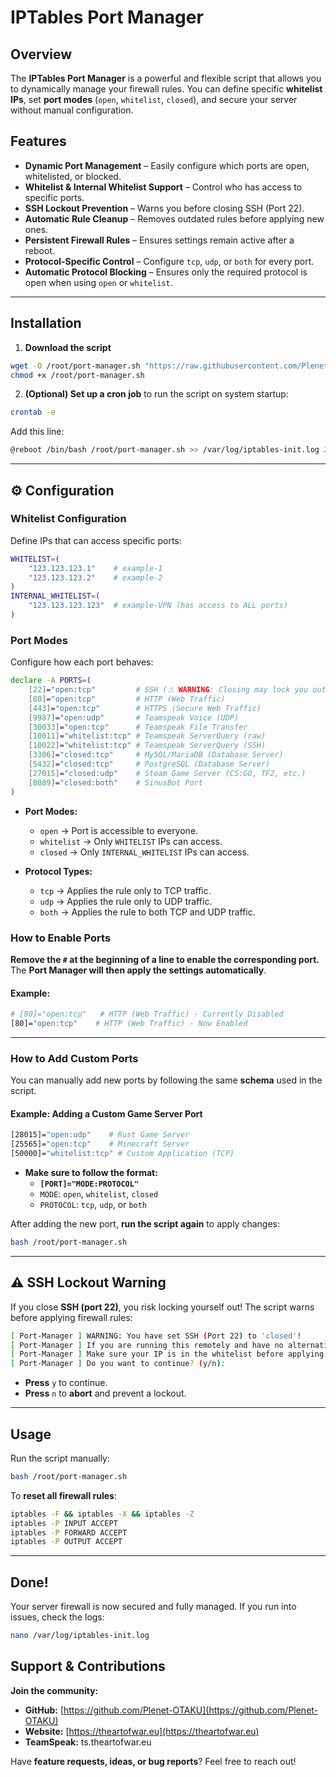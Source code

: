 # IPTables Port Manager

## Overview

The **IPTables Port Manager** is a powerful and flexible script that allows you to dynamically manage your firewall rules. You can define specific **whitelist IPs**, set **port modes** (`open`, `whitelist`, `closed`), and secure your server without manual configuration.

## Features

- **Dynamic Port Management** – Easily configure which ports are open, whitelisted, or blocked.
- **Whitelist & Internal Whitelist Support** – Control who has access to specific ports.
- **SSH Lockout Prevention** – Warns you before closing SSH (Port 22).
- **Automatic Rule Cleanup** – Removes outdated rules before applying new ones.
- **Persistent Firewall Rules** – Ensures settings remain active after a reboot.
- **Protocol-Specific Control** – Configure `tcp`, `udp`, or `both` for every port.
- **Automatic Protocol Blocking** – Ensures only the required protocol is open when using `open` or `whitelist`.

---

## Installation

1. **Download the script**

```bash
wget -O /root/port-manager.sh "https://raw.githubusercontent.com/Plenet-OTAKU/Port-Manager-IPTables-Firewall-Control/refs/heads/main/port-manager.sh"
chmod +x /root/port-manager.sh
```

2. **(Optional) Set up a cron job** to run the script on system startup:

```bash
crontab -e
```

Add this line:

```bash
@reboot /bin/bash /root/port-manager.sh >> /var/log/iptables-init.log 2>&1
```

---

## ⚙ Configuration

### Whitelist Configuration

Define IPs that can access specific ports:

```bash
WHITELIST=(
    "123.123.123.1"    # example-1
    "123.123.123.2"    # example-2
)
INTERNAL_WHITELIST=(
    "123.123.123.123"  # example-VPN (has access to ALL ports)
)
```

### Port Modes

Configure how each port behaves:

```bash
declare -A PORTS=(
    [22]="open:tcp"         # SSH (⚠ WARNING: Closing may lock you out!)
    [80]="open:tcp"         # HTTP (Web Traffic)
    [443]="open:tcp"        # HTTPS (Secure Web Traffic)
    [9987]="open:udp"       # Teamspeak Voice (UDP)
    [30033]="open:tcp"      # Teamspeak File Transfer
    [10011]="whitelist:tcp" # Teamspeak ServerQuery (raw)
    [10022]="whitelist:tcp" # Teamspeak ServerQuery (SSH)
    [3306]="closed:tcp"     # MySQL/MariaDB (Database Server)
    [5432]="closed:tcp"     # PostgreSQL (Database Server)
    [27015]="closed:udp"    # Steam Game Server (CS:GO, TF2, etc.)
    [8089]="closed:both"    # SinusBot Port
)
```

* **Port Modes:**
  - `open` → Port is accessible to everyone.
  - `whitelist` → Only `WHITELIST` IPs can access.
  - `closed` → Only `INTERNAL_WHITELIST` IPs can access.

* **Protocol Types:**
  - `tcp` → Applies the rule only to TCP traffic.
  - `udp` → Applies the rule only to UDP traffic.
  - `both` → Applies the rule to both TCP and UDP traffic.

### **How to Enable Ports**

**Remove the `#` at the beginning of a line to enable the corresponding port.**
The **Port Manager will then apply the settings automatically**.

#### Example:

```bash
# [80]="open:tcp"   # HTTP (Web Traffic) - Currently Disabled
[80]="open:tcp"    # HTTP (Web Traffic) - Now Enabled
```

---

### **How to Add Custom Ports**

You can manually add new ports by following the same **schema** used in the script.

#### **Example: Adding a Custom Game Server Port**

```bash
[28015]="open:udp"    # Rust Game Server
[25565]="open:tcp"    # Minecraft Server
[50000]="whitelist:tcp" # Custom Application (TCP)
```

* **Make sure to follow the format:**
  * **`[PORT]="MODE:PROTOCOL"`**
  * `MODE`: `open`, `whitelist`, `closed`
  * `PROTOCOL`: `tcp`, `udp`, or `both`

After adding the new port, **run the script again** to apply changes:

```bash
bash /root/port-manager.sh
```

---

## ⚠ SSH Lockout Warning

If you close **SSH (port 22)**, you risk locking yourself out! The script warns before applying firewall rules:

```bash
[ Port-Manager ] WARNING: You have set SSH (Port 22) to 'closed'!
[ Port-Manager ] If you are running this remotely and have no alternative access (like a VPN), you will LOCK YOURSELF OUT!
[ Port-Manager ] Make sure your IP is in the whitelist before applying these rules!
[ Port-Manager ] Do you want to continue? (y/n):
```

* **Press** `y` to continue.
* **Press** `n` to **abort** and prevent a lockout.

---

## Usage

Run the script manually:

```bash
bash /root/port-manager.sh
```

To **reset all firewall rules**:

```bash
iptables -F && iptables -X && iptables -Z
iptables -P INPUT ACCEPT
iptables -P FORWARD ACCEPT
iptables -P OUTPUT ACCEPT
```

---

## Done!

Your server firewall is now secured and fully managed. If you run into issues, check the logs:

```bash
nano /var/log/iptables-init.log
```

## Support & Contributions

**Join the community:**

- **GitHub:** [https://github.com/Plenet-OTAKU](https://github.com/Plenet-OTAKU)
- **Website:** [https://theartofwar.eu](https://theartofwar.eu)
- **TeamSpeak:** ts.theartofwar.eu

Have **feature requests, ideas, or bug reports**? Feel free to reach out!

